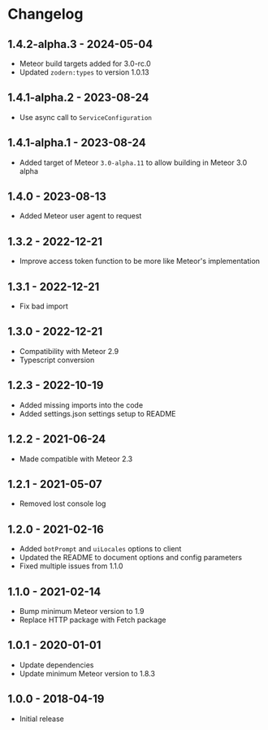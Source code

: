 # Changelog
## 1.4.2-alpha.3 - 2024-05-04
* Meteor build targets added for 3.0-rc.0
* Updated `zodern:types` to version 1.0.13

## 1.4.1-alpha.2 - 2023-08-24
* Use async call to `ServiceConfiguration`

## 1.4.1-alpha.1 - 2023-08-24
* Added target of Meteor `3.0-alpha.11` to allow building in Meteor 3.0 alpha

## 1.4.0 - 2023-08-13
* Added Meteor user agent to request

## 1.3.2 - 2022-12-21
* Improve access token function to be more like Meteor's implementation

## 1.3.1 - 2022-12-21
* Fix bad import

## 1.3.0 - 2022-12-21
* Compatibility with Meteor 2.9
* Typescript conversion

## 1.2.3 - 2022-10-19
* Added missing imports into the code
* Added settings.json settings setup to README

## 1.2.2 - 2021-06-24
* Made compatible with Meteor 2.3

## 1.2.1 - 2021-05-07
* Removed lost console log

## 1.2.0 - 2021-02-16
* Added `botPrompt` and `uiLocales` options to client
* Updated the README to document options and config parameters
* Fixed multiple issues from 1.1.0

## 1.1.0 - 2021-02-14
* Bump minimum Meteor version to 1.9
* Replace HTTP package with Fetch package

## 1.0.1 - 2020-01-01
* Update dependencies
* Update minimum Meteor version to 1.8.3

## 1.0.0 - 2018-04-19
* Initial release 
